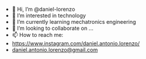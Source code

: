 - 👋 Hi, I’m @daniel-lorenzo
- 👀 I’m interested in technology
- 🌱 I’m currently learning mechatronics engineering
- 💞️ I’m looking to collaborate on ...
- 📫 How to reach me:
-   https://www.instagram.com/daniel.antonio.lorenzo/
-   daniel.antonio.lorenzo@gmail.com

<!---
daniel-lorenzo/daniel-lorenzo is a ✨ special ✨ repository because its `README.md` (this file) appears on your GitHub profile.
You can click the Preview link to take a look at your changes.
--->
